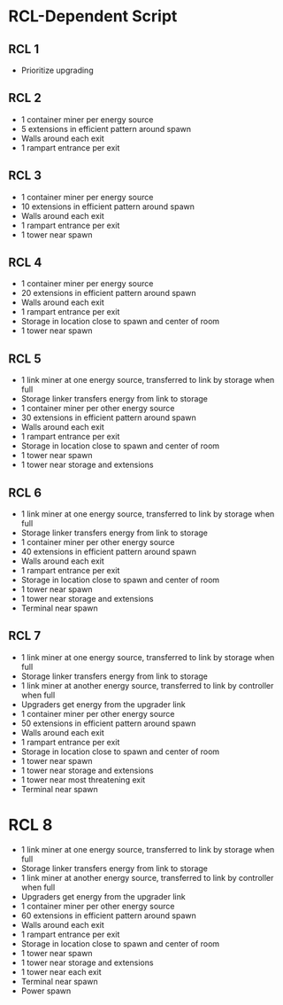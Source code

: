 # RCL-Dependent Script

## RCL 1
- Prioritize upgrading

## RCL 2
- 1 container miner per energy source
- 5 extensions in efficient pattern around spawn
- Walls around each exit
- 1 rampart entrance per exit

## RCL 3
- 1 container miner per energy source
- 10 extensions in efficient pattern around spawn
- Walls around each exit
- 1 rampart entrance per exit
- 1 tower near spawn

## RCL 4
- 1 container miner per energy source
- 20 extensions in efficient pattern around spawn
- Walls around each exit
- 1 rampart entrance per exit
- Storage in location close to spawn and center of room
- 1 tower near spawn

## RCL 5
- 1 link miner at one energy source, transferred to link by storage when full
- Storage linker transfers energy from link to storage
- 1 container miner per other energy source
- 30 extensions in efficient pattern around spawn
- Walls around each exit
- 1 rampart entrance per exit
- Storage in location close to spawn and center of room
- 1 tower near spawn
- 1 tower near storage and extensions

## RCL 6
- 1 link miner at one energy source, transferred to link by storage when full
- Storage linker transfers energy from link to storage
- 1 container miner per other energy source
- 40 extensions in efficient pattern around spawn
- Walls around each exit
- 1 rampart entrance per exit
- Storage in location close to spawn and center of room
- 1 tower near spawn
- 1 tower near storage and extensions
- Terminal near spawn

## RCL 7
- 1 link miner at one energy source, transferred to link by storage when full
- Storage linker transfers energy from link to storage
- 1 link miner at another energy source, transferred to link by controller when full
- Upgraders get energy from the upgrader link
- 1 container miner per other energy source
- 50 extensions in efficient pattern around spawn
- Walls around each exit
- 1 rampart entrance per exit
- Storage in location close to spawn and center of room
- 1 tower near spawn
- 1 tower near storage and extensions
- 1 tower near most threatening exit
- Terminal near spawn

# RCL 8
- 1 link miner at one energy source, transferred to link by storage when full
- Storage linker transfers energy from link to storage
- 1 link miner at another energy source, transferred to link by controller when full
- Upgraders get energy from the upgrader link
- 1 container miner per other energy source
- 60 extensions in efficient pattern around spawn
- Walls around each exit
- 1 rampart entrance per exit
- Storage in location close to spawn and center of room
- 1 tower near spawn
- 1 tower near storage and extensions
- 1 tower near each exit
- Terminal near spawn
- Power spawn
